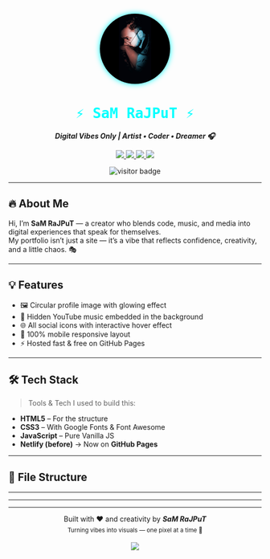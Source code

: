 <div align="center">

  <!-- Profile Image with Glow Border -->
  <img src="https://raw.githubusercontent.com/unique-error/samrajput/main/assets/sam.jpg"
       width="140" height="140"
       style="border-radius: 50%; background-color: #ffffff; box-shadow: 0 0 12px #00FFFF;"
       alt="Sam Rajput" />

  <!-- Static Stylish Heading -->
  <h1 align="center" style="color:#00FFFF; font-family:'Fira Code', monospace;">
    ⚡ SaM RaJPuT ⚡
  </h1>
  <p><strong><i>Digital Vibes Only | Artist • Coder • Dreamer 🎧</i></strong></p>

  <!-- Social Badges -->
  <p align="center">
    <a href="https://unique-error.github.io/samrajput/" target="_blank">
      <img src="https://img.shields.io/badge/🌐 Live–Site-111827?style=for-the-badge&logo=github&logoColor=00ffd5&color=2d2d2d" />
    </a>
    <a href="https://www.instagram.com/unique__error/" target="_blank">
      <img src="https://img.shields.io/badge/📸 Instagram-E4405F?style=for-the-badge&logo=instagram&logoColor=white" />
    </a>
    <a href="https://youtube.com/@uniqueerror" target="_blank">
      <img src="https://img.shields.io/badge/🎥 YouTube-FF0000?style=for-the-badge&logo=youtube&logoColor=white" />
    </a>
    <a href="https://t.me/UniQueErrOr" target="_blank">
      <img src="https://img.shields.io/badge/💬 Telegram-229ED9?style=for-the-badge&logo=telegram&logoColor=white" />
    </a>
  </p>

  <!-- Visitor Counter -->
  <img src="https://komarev.com/ghpvc/?username=unique-error&style=flat-square&color=00FFFF" alt="visitor badge"/>

</div>

---

## 🔥 About Me

Hi, I’m <strong>SaM RaJPuT</strong> — a creator who blends code, music, and media into digital experiences that speak for themselves.  
My portfolio isn’t just a site — it’s a vibe that reflects confidence, creativity, and a little chaos. 🎭

---

## 💡 Features

- 🖼️ Circular profile image with glowing effect  
- 🎵 Hidden YouTube music embedded in the background  
- 🌐 All social icons with interactive hover effect  
- 📱 100% mobile responsive layout  
- ⚡ Hosted fast & free on GitHub Pages  

---

## 🛠 Tech Stack

> Tools & Tech I used to build this:

- **HTML5** – For the structure  
- **CSS3** – With Google Fonts & Font Awesome  
- **JavaScript** – Pure Vanilla JS  
- **Netlify (before)** → Now on **GitHub Pages**

---

## 📁 File Structure


---

---

---

<p align="center">
  Built with ❤️ and creativity by <b><i>SaM RaJPuT</i></b> <br>
  <sub>Turning vibes into visuals — one pixel at a time 🚀</sub> <br><br>

  <!-- Stylish Time Badge -->
  <img src="https://img.shields.io/badge/🕒-IST%20Time-2d2d2d?style=flat-square&logo=clockify&logoColor=00FFFF&labelColor=000000&color=111827" />
</p>
